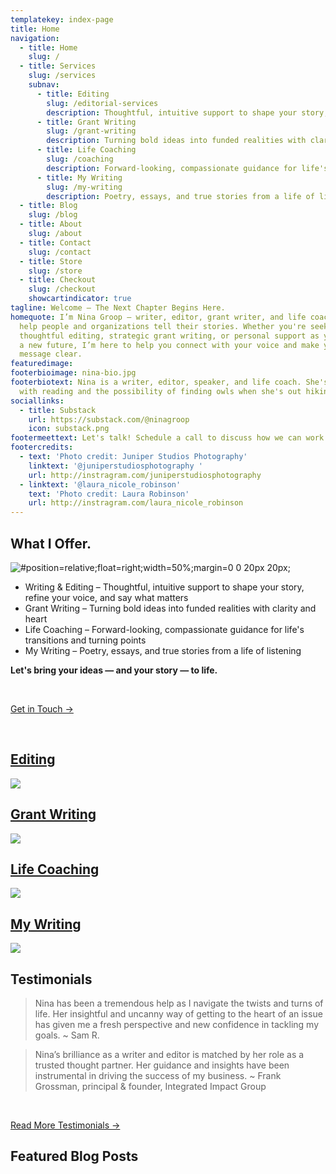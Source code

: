 ```yaml
---
templatekey: index-page
title: Home
navigation:
  - title: Home
    slug: /
  - title: Services
    slug: /services
    subnav:
      - title: Editing
        slug: /editorial-services
        description: Thoughtful, intuitive support to shape your story, refine your voice, and say what matters
      - title: Grant Writing
        slug: /grant-writing
        description: Turning bold ideas into funded realities with clarity and heart
      - title: Life Coaching
        slug: /coaching
        description: Forward-looking, compassionate guidance for life's transitions and turning points
      - title: My Writing
        slug: /my-writing
        description: Poetry, essays, and true stories from a life of listening
  - title: Blog
    slug: /blog
  - title: About
    slug: /about
  - title: Contact
    slug: /contact
  - title: Store
    slug: /store
  - title: Checkout
    slug: /checkout
    showcartindicator: true
tagline: Welcome – The Next Chapter Begins Here.
homequote: I’m Nina Groop — writer, editor, grant writer, and life coach — and I
  help people and organizations tell their stories. Whether you're seeking
  thoughtful editing, strategic grant writing, or personal support as you write
  a new future, I’m here to help you connect with your voice and make your
  message clear.
featuredimage:
footerbioimage: nina-bio.jpg
footerbiotext: Nina is a writer, editor, speaker, and life coach. She's obsessed
  with reading and the possibility of finding owls when she's out hiking.
sociallinks:
  - title: Substack
    url: https://substack.com/@ninagroop
    icon: substack.png
footermeettext: Let's talk! Schedule a call to discuss how we can work together.
footercredits:
  - text: 'Photo credit: Juniper Studios Photography'
    linktext: '@juniperstudiosphotography '
    url: http://instragram.com/juniperstudiosphotography
  - linktext: '@laura_nicole_robinson'
    text: 'Photo credit: Laura Robinson'
    url: http://instragram.com/laura_nicole_robinson
---
```


## What I Offer.

![](stoolb-w.jpg '#position=relative;float=right;width=50%;margin=0 0 20px 20px;')

- Writing & Editing – Thoughtful, intuitive support to shape your story, refine your voice, and say what matters
- Grant Writing – Turning bold ideas into funded realities with clarity and heart
- Life Coaching – Forward-looking, compassionate guidance for life's transitions and turning points
- My Writing – Poetry, essays, and true stories from a life of listening

**Let's bring your ideas — and your story — to life.**

<br />

[Get in Touch &rarr;](/contact)

<br style="clear: both"/>

<vertical-tiles-grid>
<a href="/editorial-services">
<h2>Editing</h2>
<div class="img-wrapper"><img src="./rana-sawalha-W_-6PWGbYaU-unsplash.jpg" /></div>
</a>
<a href="/grant-writing">
<h2>Grant Writing</h2>
<div class="img-wrapper"><img src="./unseen-studio-s9CC2SKySJM-unsplash.jpg" /></div>
</a>
<a href="/coaching">
<h2>Life Coaching</h2>
<div class="img-wrapper"><img src="./pine-watt-3_Xwxya43hE-unsplash.jpg" /></div>
</a>
<a href="/my-writing">
<h2>My Writing</h2>
<div class="img-wrapper"><img src="./rana-sawalha-W_-6PWGbYaU-unsplash.jpg" /></div>
</a>
</vertical-tiles-grid>

## Testimonials

> Nina has been a tremendous help as I navigate the twists and turns of life. Her insightful and uncanny way of getting to the heart of an issue has given me a fresh perspective and new confidence in tackling my goals. ~ Sam R.

> Nina’s brilliance as a writer and editor is matched by her role as a trusted thought partner. Her
> guidance and insights have been instrumental in driving the success of my business. ~ Frank
> Grossman, principal & founder, Integrated Impact Group

<br />

[Read More Testimonials &rarr;](/testimonials)

## Featured Blog Posts

<post-grid featured="true" count="3"></post-grid>
